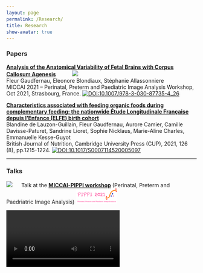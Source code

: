 ```yaml
---
layout: page
permalink: /Research/
title: Research
show-avatar: true
---
```


### Papers
**[Analysis of the Anatomical Variability of Fetal Brains with Corpus Callosum Agenesis](https://hal.archives-ouvertes.fr/hal-03362573)** &nbsp;&nbsp;&nbsp;&nbsp;&nbsp;&nbsp;&nbsp;&nbsp;&nbsp;&nbsp;<img src="https://img.shields.io/badge/Conference Paper-da8a3d.svg">\
Fleur Gaudfernau, Eleonore Blondiaux, Stéphanie Allassonniere\
MICCAI 2021 – Perinatal, Preterm and Paediatric Image Analysis Workshop, Oct 2021, Strasbourg, France. [![DOI:10.1007/978-3-030-87735-4_26](https://zenodo.org/badge/DOI/10.1007/978-3-319-76207-4_15.svg?colorB=7289da)](https://doi.org/10.1007/978-3-030-87735-4_26)

**[Characteristics associated with feeding organic foods during complementary feeding: the nationwide Étude Longitudinale Française depuis l’Enfance (ELFE) birth cohort](https://hal.archives-ouvertes.fr/hal-03130270)**\
Blandine de Lauzon-Guillain, Fleur Gaudfernau, Aurore Camier, Camille Davisse-Paturet, Sandrine Lioret, Sophie Nicklaus, Marie-Aline Charles, Emmanuelle Kesse-Guyot\
British Journal of Nutrition, Cambridge University Press (CUP), 2021, 126 (8), pp.1215-1224. 
[![DOI:10.1017/S0007114520005097](https://zenodo.org/badge/DOI/10.1017/S0007114520005097.svg)](https://doi.org/10.1017/S0007114520005097)
    
_________________

### Talks
<img src="https://img.shields.io/badge/October 2021-00a19e.svg"> &nbsp;&nbsp;&nbsp;&nbsp;&nbsp;Talk at the **[MICCAI-PIPPI workshop](https://pippiworkshop.github.io/)** (Perinatal, Preterm and Paedriatric Image Analysis) 
<img src="/assets/img/PIPPI-Logo2021.png" alt="drawing" width="110"/>

<video src="/assets/img/zoom_4.mp4" type="video/mp4">

_________________

### Awards

<img style="float: left;" src="https://img.shields.io/badge/October 2021-00a19e.svg"/> &nbsp;&nbsp;&nbsp;&nbsp;&nbsp;MICCAI-PIPPI workshop **Best Paper Award** 
 <a href="/assets/img/PIPPI2021_Best_Presentation.png">
    <img src="/assets/img/PIPPI2021_Best_Presentation.png" 
        alt="PIPPI2021_Best_Presentation"
        width="100">
</a>
 
_________________


### Code

Upcoming.
